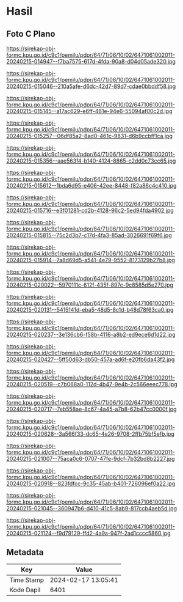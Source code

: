 # Hasil

## Foto C Plano

https://sirekap-obj-formc.kpu.go.id/c9c1/pemilu/pdpr/64/71/06/10/02/6471061002011-20240215-014947--f7ba7575-617d-4fda-90a8-d04d05ade320.jpg

https://sirekap-obj-formc.kpu.go.id/c9c1/pemilu/pdpr/64/71/06/10/02/6471061002011-20240215-015046--210a5afe-d6dc-42d7-89d7-cdae0bbddf58.jpg

https://sirekap-obj-formc.kpu.go.id/c9c1/pemilu/pdpr/64/71/06/10/02/6471061002011-20240215-015145--a17ac629-e6ff-461e-94e6-55094af00c2d.jpg

https://sirekap-obj-formc.kpu.go.id/c9c1/pemilu/pdpr/64/71/06/10/02/6471061002011-20240215-015257--06df85a2-8ad0-461c-9831-d6b9ccbff1ca.jpg

https://sirekap-obj-formc.kpu.go.id/c9c1/pemilu/pdpr/64/71/06/10/02/6471061002011-20240215-015356--aae563f4-b140-4124-8865-c2dd0c73cc65.jpg

https://sirekap-obj-formc.kpu.go.id/c9c1/pemilu/pdpr/64/71/06/10/02/6471061002011-20240215-015612--1bda6d95-e406-42ee-8448-f82a86c4c410.jpg

https://sirekap-obj-formc.kpu.go.id/c9c1/pemilu/pdpr/64/71/06/10/02/6471061002011-20240215-015716--e3f01281-cd2b-4128-96c2-5ed94fda4902.jpg

https://sirekap-obj-formc.kpu.go.id/c9c1/pemilu/pdpr/64/71/06/10/02/6471061002011-20240215-015815--75c2d3b7-c17d-4fa3-85ad-3026691f69f6.jpg

https://sirekap-obj-formc.kpu.go.id/c9c1/pemilu/pdpr/64/71/06/10/02/6471061002011-20240215-015914--7a8d69d5-a541-4e79-9552-8173129b27b8.jpg

https://sirekap-obj-formc.kpu.go.id/c9c1/pemilu/pdpr/64/71/06/10/02/6471061002011-20240215-020022--5970111c-612f-435f-897c-9c8585d5e270.jpg

https://sirekap-obj-formc.kpu.go.id/c9c1/pemilu/pdpr/64/71/06/10/02/6471061002011-20240215-020131--5415141d-eba5-48d5-8c1d-b48d78f63ca0.jpg

https://sirekap-obj-formc.kpu.go.id/c9c1/pemilu/pdpr/64/71/06/10/02/6471061002011-20240215-020237--3e136cb6-f58b-4116-a8b2-ed9ece6d1d22.jpg

https://sirekap-obj-formc.kpu.go.id/c9c1/pemilu/pdpr/64/71/06/10/02/6471061002011-20240215-020427--5ff50d63-db50-457a-ad6f-e20fb6da43f2.jpg

https://sirekap-obj-formc.kpu.go.id/c9c1/pemilu/pdpr/64/71/06/10/02/6471061002011-20240215-020519--c7b068a0-112d-4b47-9e4b-2c566eeec778.jpg

https://sirekap-obj-formc.kpu.go.id/c9c1/pemilu/pdpr/64/71/06/10/02/6471061002011-20240215-020717--7eb558ae-8c67-4a45-a7b8-62b47cc0000f.jpg

https://sirekap-obj-formc.kpu.go.id/c9c1/pemilu/pdpr/64/71/06/10/02/6471061002011-20240215-020628--3a566f33-dc65-4e26-9708-2ffb75bf5efb.jpg

https://sirekap-obj-formc.kpu.go.id/c9c1/pemilu/pdpr/64/71/06/10/02/6471061002011-20240215-021007--75aca0c6-0707-47fe-9dcf-7b32bd8b2227.jpg

https://sirekap-obj-formc.kpu.go.id/c9c1/pemilu/pdpr/64/71/06/10/02/6471061002011-20240215-020918--823fdfcc-9c35-45ab-b401-726096ef0a22.jpg

https://sirekap-obj-formc.kpu.go.id/c9c1/pemilu/pdpr/64/71/06/10/02/6471061002011-20240215-021045--360947b6-d410-41c5-8ab9-817ccb4aeb5d.jpg

https://sirekap-obj-formc.kpu.go.id/c9c1/pemilu/pdpr/64/71/06/10/02/6471061002011-20240215-021124--f9d79129-ffd2-4a9a-947f-2ad1cccc5860.jpg


## Metadata

| Key        | Value               |
| ---------- | ------------------- |
| Time Stamp | 2024-02-17 13:05:41 |
| Kode Dapil | 6401                |



